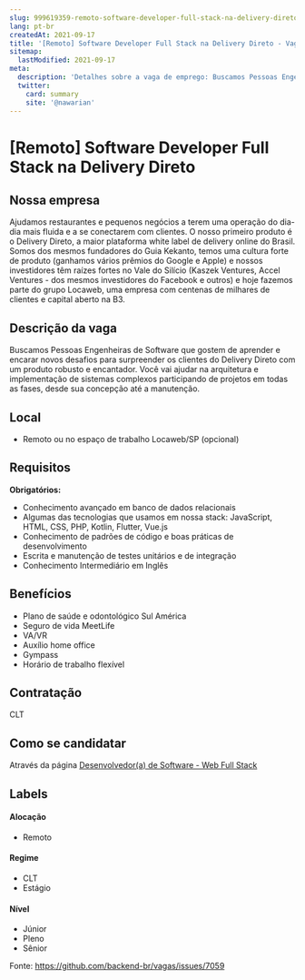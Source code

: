 ```yaml
---
slug: 999619359-remoto-software-developer-full-stack-na-delivery-direto
lang: pt-br
createdAt: 2021-09-17
title: '[Remoto] Software Developer Full Stack na Delivery Direto - Vaga de Emprego'
sitemap:
  lastModified: 2021-09-17
meta:
  description: 'Detalhes sobre a vaga de emprego: Buscamos Pessoas Engenheiras de Software que gostem de aprender e encarar novos desafios para surpreender os clientes do Delivery Direto com um produto robusto e encantador. Você vai ajudar na arquitetura e implementação de sistemas complexos participando de projetos em todas as fases, desde sua concepção até a manutenção.'
  twitter:
    card: summary
    site: '@nawarian'
---
```


# [Remoto] Software Developer Full Stack na Delivery Direto

## Nossa empresa

Ajudamos restaurantes e pequenos negócios a terem uma operação do dia-dia mais fluida e a se conectarem com clientes. O nosso primeiro produto é o Delivery Direto, a maior plataforma white label de delivery online do Brasil. Somos dos mesmos fundadores do Guia Kekanto, temos uma cultura forte de produto (ganhamos vários prêmios do Google e Apple) e nossos investidores têm raízes fortes no Vale do Silício (Kaszek Ventures, Accel Ventures - dos mesmos investidores do Facebook e outros) e hoje fazemos parte do grupo Locaweb, uma empresa com centenas de milhares de clientes e capital aberto na B3.

## Descrição da vaga

Buscamos Pessoas Engenheiras de Software que gostem de aprender e encarar novos desafios para surpreender os clientes do Delivery Direto com um produto robusto e encantador. Você vai ajudar na arquitetura e implementação de sistemas complexos participando de projetos em todas as fases, desde sua concepção até a manutenção.

## Local
- Remoto ou no espaço de trabalho Locaweb/SP (opcional)

## Requisitos

**Obrigatórios:**
- Conhecimento avançado em banco de dados relacionais
- Algumas das tecnologias que usamos em nossa stack: JavaScript, HTML, CSS, PHP, Kotlin, Flutter, Vue.js
- Conhecimento de padrões de código e boas práticas de desenvolvimento
- Escrita e manutenção de testes unitários e de integração
- Conhecimento Intermediário em Inglês

## Benefícios
- Plano de saúde e odontológico Sul América
- Seguro de vida MeetLife
- VA/VR
- Auxílio home office
- Gympass
- Horário de trabalho flexível


## Contratação
CLT

## Como se candidatar

Através da página [Desenvolvedor(a) de Software - Web Full Stack](https://deliverydireto.notion.site/Desenvolvedor-a-de-Software-Web-Full-Stack-329375c34f464a39a51d6eda7a6f2468)


## Labels

#### Alocação
- Remoto

#### Regime
- CLT
- Estágio

#### Nível
- Júnior
- Pleno
- Sênior




Fonte: https://github.com/backend-br/vagas/issues/7059